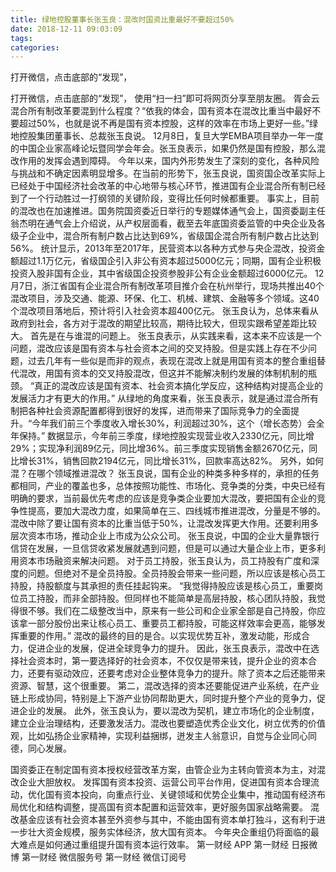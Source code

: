 ```yaml
---
title: 绿地控股董事长张玉良：混改时国资比重最好不要超过50%
date: 2018-12-11 09:03:09
tags: 
categories: 
---
```

打开微信，点击底部的“发现”，
<!-- more -->
打开微信，点击底部的“发现”，
使用“扫一扫”即可将网页分享至朋友圈。
胥会云
混合所有制改革要混到什么程度？“依我的体会，国有资本在混改比重当中最好不要超过50%，也就是说不再是国有资本控股，这样的效率在市场上更好一些。”绿地控股集团董事长、总裁张玉良说。
12月8日，复旦大学EMBA项目举办一年一度的中国企业家高峰论坛暨同学会年会。张玉良表示，如果仍然是国有控股，那么混改作用的发挥会遇到障碍。
今年以来，国内外形势发生了深刻的变化，各种风险与挑战和不确定因素明显增多。在当前的形势下，张玉良说，国资国企改革实际上已经处于中国经济社会改革的中心地带与核心环节，推进国有企业混合所有制已经到了一个行动胜过一打纲领的关键阶段，变得比任何时候都重要。
事实上，目前的混改也在加速推进。国务院国资委近日举行的专题媒体通气会上，国资委副主任翁杰明在通气会上介绍说，从产权层面看，截至去年底国资委监管的中央企业及各级子企业中，混合所有制户数占比达到69%，省级国企混合所有制户数占比达到56%。
统计显示，2013年至2017年，民营资本以各种方式参与央企混改，投资金额超过1.1万亿元，省级国企引入非公有资本超过5000亿元；同期，国有企业积极投资入股非国有企业，其中省级国企投资参股非公有企业金额超过6000亿元。
12月7日，浙江省国有企业混合所有制改革项目推介会在杭州举行，现场共推出40个混改项目，涉及交通、能源、环保、化工、机械、建筑、金融等多个领域。这40个混改项目落地后，预计将引入社会资本超400亿元。
张玉良认为，总体来看从政府到社会，各方对于混改的期望比较高，期待比较大，但现实跟希望差距比较大。
首先是在与谁混的问题上。
张玉良表示，从实践来看，这本来不应该是一个问题，混改应该是国有资本与社会资本之间的交叉持股。但是实践上存在不少问题，过去几年有一些似是而非的观点，表现在混改上就是用国有资本的整合重组替代混改，用国有资本的交叉持股混改，但这并不能解决制约发展的体制机制的瓶颈。
“真正的混改应该是国有资本、社会资本搞化学反应，这种结构对提高企业的发展活力才有更大的作用。”
从绿地的角度来看，张玉良表示，就是通过混合所有制把各种社会资源配置都得到很好的发挥，进而带来了国际竞争力的全面提升。“今年我们前三个季度收入增长30%，利润超过30%，这个（增长态势）会全年保持。”
数据显示，今年前三季度，绿地控股实现营业收入2330亿元，同比增29%；实现净利润89亿元，同比增36%。前三季度实现销售金额2670亿元，同比增长31%，销售回款2194亿元，同比增长31%，回款率高达82%。
另外，如何混？在哪个领域推进混改？
张玉良说，国有企业的种类多种多样的，承担的任务都相同，产业的覆盖也多，总体按照功能性、市场化、竞争类的分类，中央已经有明确的要求，当前最优先考虑的应该是竞争类企业要加大混改，要把国有企业的竞争性提高，要加大混改力度，如果简单在三、四线城市推进混改，分量是不够的。
混改中除了要让国有资本的比重当低于50%，让混改发挥更大作用。还要利用多层次资本市场，推动企业上市成为公众公司。
张玉良说，中国的企业大量靠银行信贷在发展，一旦信贷收紧发展就遇到问题，但是可以通过大量企业上市，更多利用资本市场融资来解决问题。
对于员工持股，张玉良认为，员工持股有广度和深度的问题。但绝对不是全员持股。全员持股会带来一些问题，所以应该是核心员工持股，持股额度与其承担的责任挂起钩来。
“我觉得持股应该是核心员工，重要岗位员工持股，而非全部持股。但同样也不能简单是高层持股，核心团队持股，我觉得很不够。我们在二级整改当中，原来有一些公司和企业家全部是自己持股，你应该拿一部分股份出来让核心员工、重要员工都持股，可能这样效率会更高，能够发挥重要的作用。”
混改的最终的目的是合。以实现优势互补，激发动能，形成合力，促进企业的发展，促进全球竞争力的提升。
因此，张玉良表示，混改中在选择社会资本时，第一要选择好的社会资本，不仅仅是带来钱，提升企业的资本合力，还要有驱动效应，还要考虑对企业整体竞争力的提升。除了资本之后还能带来资源、智慧，这个很重要。
第二，混改选择的资本还要能促进产业系统，在产业链上形成协同，特别是上下游产业协同帮助更大，同时提升整个产业的竞争力，促进企业的发展。
此外，张玉良认为，要以混改为契机，建立市场化的企业制度，建立企业治理结构，还要激发活力。混改也要塑造优秀企业文化，树立优秀的价值观，比如弘扬企业家精神，实现利益捆绑，迸发主人翁意识，自觉与企业同心同德，同心发展。
 
 
国资委正在制定国有资本授权经营改革方案，由管企业为主转向管资本为主，对混改企业大胆放权。
发挥国有资本投资、运营公司平台作用，促进国有资本合理流动，优化国有资本投向，向重点行业、关键领域和优势企业集中，推动国有经济布局优化和结构调整，提高国有资本配置和运营效率，更好服务国家战略需要。
混改基金应该有社会资本甚至外资参与其中，不能由国有资本单打独斗，这有利于进一步壮大资金规模，服务实体经济，放大国有资本。
今年央企重组仍将面临的最大难点是如何通过重组提升国有资本运行效率。
第一财经
APP
第一财经
日报微博
第一财经
微信服务号
第一财经
微信订阅号
